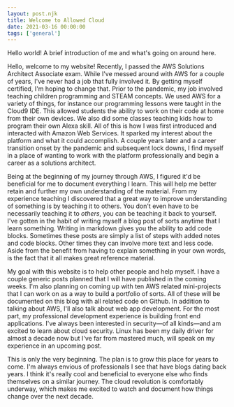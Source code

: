 ```yaml
---
layout: post.njk
title: Welcome to Allowed Cloud
date: 2021-03-16 00:00:00
tags: ['general']
---
```


<!-- Excerpt Start -->
Hello world! A brief introduction of me and what's going on around here.
<!-- Excerpt End -->

Hello, welcome to my website! Recently, I passed the AWS Solutions Architect Associate exam. While I've messed around with AWS for a couple of years, I've never had a job that fully involved it. By getting myself certified, I'm hoping to change that. Prior to the pandemic, my job involved teaching children programming and STEAM concepts. We used AWS for a variety of things, for instance our programming lessons were taught in the Cloud9 IDE. This allowed students the ability to work on their code at home from their own devices. We also did some classes teaching kids how to program their own Alexa skill. All of this is how I was first introduced and interacted with Amazon Web Services. It sparked my interest about the platform and what it could accomplish. A couple years later and a career transition onset by the pandemic and subsequent lock downs, I find myself in a place of wanting to work with the platform professionally and begin a career as a solutions architect.

Being at the beginning of my journey through AWS, I figured it'd be beneficial for me to document everything I learn. This will help me better retain and further my own understanding of the material. From my experience teaching I discovered that a great way to improve understanding of something is by teaching it to others. You don't even have to be necessarily teaching it to *others*, you can be teaching it back to yourself. I've gotten in the habit of writing myself a blog post of sorts anytime that I learn something. Writing in markdown gives you the ability to add code blocks. Sometimes these posts are simply a list of steps with added notes and code blocks. Other times they can involve more text and less code. Aside from the benefit from having to explain something in your own words, is the fact that it all makes great reference material.

My goal with this website is to help other people and help myself. I have a couple generic posts planned that I will have published in the coming weeks. I'm also planning on coming up with ten AWS related mini-projects that I can work on as a way to build a portfolio of sorts. All of these will be documented on this blog with all related code on Github. In addition to talking about AWS, I'll also talk about web app development. For the most part, my professional development experience is building front end applications. I've always been interested in security—of all kinds—and am excited to learn about cloud security. Linux has been my daily driver for almost a decade now but I've far from mastered much, will speak on my experience in an upcoming post.

This is only the very beginning. The plan is to grow this place for years to come. I'm always envious of professionals I see that have blogs dating back years. I think it's really cool and beneficial to everyone else who finds themselves on a similar journey. The cloud revolution is comfortably underway, which makes me excited to watch and document how things change over the next decade.
